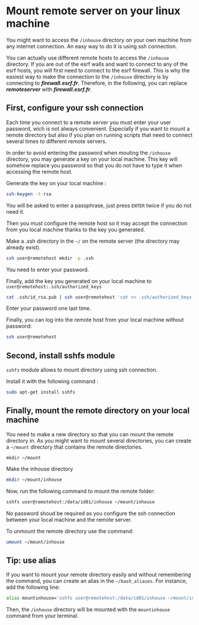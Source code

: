 # Mount remote server on your linux machine

You might want to access the ```/inhouse``` directory on your own machine from
any internet connection. An easy way to do it is using ssh connection.

You can actually use different remote hosts to access the ```/inhouse```
directory. If you are out of the esrf walls and want to connect to any of the
esrf hosts, you will first need to connect to the esrf firewall. This is why the
easiest way to make the connection to the ```/inhouse``` directory is by
connecting to ***firewall.esrf.fr***. Therefore, in the following, you can
replace ***remoteserver*** with ***firewall.esrf.fr***.

## First, configure your ssh connection
Each time you connect to a remote server you must enter your user password,
wich is not always convenient. Especially if you want to mount a remote 
directory but also if you plan on running scripts that need to connect several 
times to different remote servers.

In order to avoid entering the password when mouting the ```/inhouse```
directory, you may generate a key on your local machine. This key will somehow
replace you password so that you do not have to type it when accessing the
remote host.


Generate the key on your local machine :
```Bash
ssh-keygen -t rsa
```	
You will be asked to enter a passphrase, just press ```ENTER``` twice if you do
not need it.

Then you must configure the remote host so it may accept the connection from you
local machine thanks to the key you generated.

Make a .ssh directory in the ```~/``` on the remote server (the directory may
already exist).
```Bash
ssh user@remotehost mkdir -p .ssh
```
You need to enter your password.

Finally, add the key you generated on your local machine to
```user@remotehost:.ssh/authorized_keys```
```Bash
cat .ssh/id_rsa.pub | ssh user@remotehost 'cat >> .ssh/authorized_keys'
```
Enter your password one last time.


Finally, you can log into the remote host from your local machine without
password:
```Bash
ssh user@remotehost
```

## Second, install sshfs module
```sshfs``` module allows to mount directory using ssh connection.


Install it with the following command	:  
```Bash
sudo apt-get install sshfs
```

## Finally, mount the remote directory on your local machine

You need to make a new directory so that you can mount the remote directory in.
As you might want to mount several directories, you can create a ```~/mount```
directory that contains the remote directories.
```
mkdir ~/mount
```
Make the inhouse directory
```Bash
mkdir ~/mount/inhouse
```
Now, run the following command to mount the remote folder:
```Bash
sshfs user@remotehost:/data/id01/inhouse ~/mount/inhouse
```

No password shoud be required as you configure the ssh connection between your
local machine and the remote server.

To unmount the remote directory use the command:
```Bash
umount ~/mount/inhouse
```

## Tip: use alias
If you want to mount your remote directory easily and without remembering the
command, you can create an alias in the ```~/bash_aliases```. For instance, add
the following line:
```Bash
alias mountinhouse='sshfs user@remotehost:/data/id01/inhouse ~/mount/inhouse'
```
Then, the ```/inhouse``` directory will be mounted with the ```mountinhouse```
command from your terminal.
